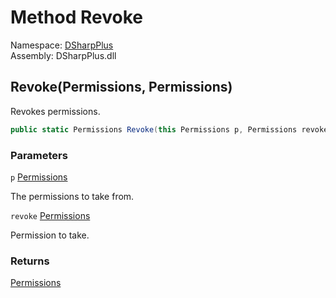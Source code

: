 # Method Revoke

Namespace: [DSharpPlus](DSharpPlus.md)  
Assembly: DSharpPlus.dll

## <a id="DSharpPlus_PermissionMethods_Revoke_DSharpPlus_Permissions_DSharpPlus_Permissions_"></a>Revoke\(Permissions, Permissions\)

Revokes permissions.

```csharp
public static Permissions Revoke(this Permissions p, Permissions revoke)
```

### Parameters

`p` [Permissions](DSharpPlus.Permissions.md)

The permissions to take from.

`revoke` [Permissions](DSharpPlus.Permissions.md)

Permission to take.

### Returns

[Permissions](DSharpPlus.Permissions.md)

